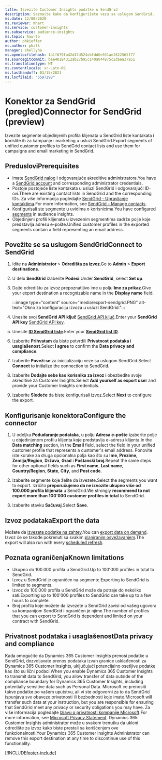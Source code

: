 ```yaml
---
title: Izvezite Customer Insights podatke u SendGrid
description: Saznajte kako da konfigurišete vezu sa uslugom SendGrid.
ms.date: 12/08/2020
ms.reviewer: mhart
ms.service: customer-insights
ms.subservice: audience-insights
ms.topic: how-to
author: phkieffer
ms.author: philk
manager: shellyha
ms.openlocfilehash: 1a1f679fa42d47d524ebfdd6e931ae2822565f77
ms.sourcegitcommit: bae40184312ab27b95c140a044875c2daea37951
ms.translationtype: HT
ms.contentlocale: sr-Latn-RS
ms.lasthandoff: 03/15/2021
ms.locfileid: "5597298"
---
```

# <a name="connector-for-sendgrid-preview"></a><span data-ttu-id="eedb5-103">Konektor za SendGrid (pregled)</span><span class="sxs-lookup"><span data-stu-id="eedb5-103">Connector for SendGrid (preview)</span></span>

<span data-ttu-id="eedb5-104">Izvezite segmente objedinjenih profila klijenata u SendGrid liste kontakata i koristite ih za kampanje i marketing u usluzi SendGrid.</span><span class="sxs-lookup"><span data-stu-id="eedb5-104">Export segments of unified customer profiles to SendGrid contact lists and use them for campaigns and email marketing in SendGrid.</span></span> 

## <a name="prerequisites"></a><span data-ttu-id="eedb5-105">Preduslovi</span><span class="sxs-lookup"><span data-stu-id="eedb5-105">Prerequisites</span></span>

-   <span data-ttu-id="eedb5-106">Imate [SendGrid nalog](https://sendgrid.com/) i odgovarajuće akreditive administratora.</span><span class="sxs-lookup"><span data-stu-id="eedb5-106">You have a [SendGrid account](https://sendgrid.com/) and corresponding administrator credentials.</span></span>
-   <span data-ttu-id="eedb5-107">Postoje postojeće liste kontakata u usluzi SendGrid i odgovarajući ID-ovi.</span><span class="sxs-lookup"><span data-stu-id="eedb5-107">There are existing contact lists in SendGrid and the corresponding IDs.</span></span> <span data-ttu-id="eedb5-108">Za više informacija pogledajte [SendGrid – Upravljanje kontaktima](https://sendgrid.com/docs/ui/managing-contacts/create-and-manage-contacts/#manage-contacts).</span><span class="sxs-lookup"><span data-stu-id="eedb5-108">For more information, see [SendGrid - Manage contacts](https://sendgrid.com/docs/ui/managing-contacts/create-and-manage-contacts/#manage-contacts).</span></span>
-   <span data-ttu-id="eedb5-109">[Konfigurisali ste segmente](segments.md) u uvidima o korisnicima.</span><span class="sxs-lookup"><span data-stu-id="eedb5-109">You have [configured segments](segments.md) in audience insights.</span></span>
-   <span data-ttu-id="eedb5-110">Objedinjeni profili klijenata u izvezenim segmentima sadrže polje koje predstavlja adresu e-pošte.</span><span class="sxs-lookup"><span data-stu-id="eedb5-110">Unified customer profiles in the exported segments contain a field representing an email address.</span></span>

## <a name="connect-to-sendgrid"></a><span data-ttu-id="eedb5-111">Povežite se sa uslugom SendGrid</span><span class="sxs-lookup"><span data-stu-id="eedb5-111">Connect to SendGrid</span></span>

1. <span data-ttu-id="eedb5-112">Idite na **Administrator** > **Odredišta za izvoz**.</span><span class="sxs-lookup"><span data-stu-id="eedb5-112">Go to **Admin** > **Export destinations**.</span></span>

1. <span data-ttu-id="eedb5-113">U delu **SendGrid** izaberite **Podesi**.</span><span class="sxs-lookup"><span data-stu-id="eedb5-113">Under **SendGrid**, select **Set up**.</span></span>

1. <span data-ttu-id="eedb5-114">Dajte odredištu za izvoz prepoznatljivo ime u polju **Ime za prikaz**.</span><span class="sxs-lookup"><span data-stu-id="eedb5-114">Give your export destination a recognizable name in the **Display name** field.</span></span>

   :::image type="content" source="media/export-sendgrid.PNG" alt-text="Okno za konfiguraciju izvoza u usluzi SendGrid.":::

1. <span data-ttu-id="eedb5-116">Unesite svoj **SendGrid API ključ** [SendGrid API ključ](https://sendgrid.com/docs/ui/account-and-settings/api-keys/).</span><span class="sxs-lookup"><span data-stu-id="eedb5-116">Enter your **SendGrid API key** [SendGrid API key](https://sendgrid.com/docs/ui/account-and-settings/api-keys/).</span></span>

1. <span data-ttu-id="eedb5-117">Unesite **[ID SendGrid liste](https://sendgrid.com/docs/ui/managing-contacts/create-and-manage-contacts/#manage-contacts)**.</span><span class="sxs-lookup"><span data-stu-id="eedb5-117">Enter your **[SendGrid list ID](https://sendgrid.com/docs/ui/managing-contacts/create-and-manage-contacts/#manage-contacts)**.</span></span>

1. <span data-ttu-id="eedb5-118">Izaberite **Prihvatam** da biste potvrdili **Privatnost podataka i usaglašenost**.</span><span class="sxs-lookup"><span data-stu-id="eedb5-118">Select **I agree** to confirm the **Data privacy and compliance**.</span></span>

1. <span data-ttu-id="eedb5-119">Izaberite **Poveži se** za inicijalizaciju veze sa uslugom SendGrid.</span><span class="sxs-lookup"><span data-stu-id="eedb5-119">Select **Connect** to initialize the connection to SendGrid.</span></span>

1. <span data-ttu-id="eedb5-120">Izaberite **Dodajte sebe kao korisnika za izvoz** i obezbedite svoje akreditive za Customer Insights.</span><span class="sxs-lookup"><span data-stu-id="eedb5-120">Select **Add yourself as export user** and provide your Customer Insights credentials.</span></span>

1. <span data-ttu-id="eedb5-121">Izaberite **Sledeće** da biste konfigurisali izvoz.</span><span class="sxs-lookup"><span data-stu-id="eedb5-121">Select **Next** to configure the export.</span></span>

## <a name="configure-the-connector"></a><span data-ttu-id="eedb5-122">Konfigurisanje konektora</span><span class="sxs-lookup"><span data-stu-id="eedb5-122">Configure the connector</span></span>

1. <span data-ttu-id="eedb5-123">U odeljku **Podudaranje podataka**, u polju **Adresa e-pošte** izaberite polje u objedinjenom profilu klijenta koje predstavlja e-adresu klijenta.</span><span class="sxs-lookup"><span data-stu-id="eedb5-123">In the **Data matching** section, in the **Email** field, select the field in your unified customer profile that represents a customer's email address.</span></span> <span data-ttu-id="eedb5-124">Ponovite iste korake za druga opcionalna polja kao što su **Ime**, **Prezime**, **Zemlja/Region**, **Država**, **Grad** i **Poštanski broj**.</span><span class="sxs-lookup"><span data-stu-id="eedb5-124">Repeat the same steps for other optional fields such as **First name**, **Last name**, **Country/Region**, **State**, **City**, and **Post code**.</span></span>

1. <span data-ttu-id="eedb5-125">Izaberite segmente koje želite da izvezete.</span><span class="sxs-lookup"><span data-stu-id="eedb5-125">Select the segments you want to export.</span></span> <span data-ttu-id="eedb5-126">Izričito **preporučujemo da ne izvozite ukupno više od 100.000 profila klijenata** u SendGrid.</span><span class="sxs-lookup"><span data-stu-id="eedb5-126">We strongly **recommend to not export more than 100'000 customer profiles in total** to SendGrid.</span></span> 

1. <span data-ttu-id="eedb5-127">Izaberite stavku **Sačuvaj**.</span><span class="sxs-lookup"><span data-stu-id="eedb5-127">Select **Save**.</span></span>

## <a name="export-the-data"></a><span data-ttu-id="eedb5-128">Izvoz podataka</span><span class="sxs-lookup"><span data-stu-id="eedb5-128">Export the data</span></span>

<span data-ttu-id="eedb5-129">Možete da [izvezete podatke na zahtev](export-destinations.md).</span><span class="sxs-lookup"><span data-stu-id="eedb5-129">You can [export data on demand](export-destinations.md).</span></span> <span data-ttu-id="eedb5-130">Izvoz će se takođe pokrenuti sa svakim [planiranim osvežavanjem](system.md#schedule-tab).</span><span class="sxs-lookup"><span data-stu-id="eedb5-130">The export will also run with every [scheduled refresh](system.md#schedule-tab).</span></span>

## <a name="known-limitations"></a><span data-ttu-id="eedb5-131">Poznata ograničenja</span><span class="sxs-lookup"><span data-stu-id="eedb5-131">Known limitations</span></span>

- <span data-ttu-id="eedb5-132">Ukupno do 100.000 profila u SendGrid.</span><span class="sxs-lookup"><span data-stu-id="eedb5-132">Up to 100'000 profiles in total to SendGrid.</span></span>
- <span data-ttu-id="eedb5-133">Izvoz u SendGrid je ograničen na segmente.</span><span class="sxs-lookup"><span data-stu-id="eedb5-133">Exporting to SendGrid is limited to segments.</span></span>
- <span data-ttu-id="eedb5-134">Izvoz do 100.000 profila u SendGrid može da potraje do nekoliko sati.</span><span class="sxs-lookup"><span data-stu-id="eedb5-134">Exporting up to 100'000 profiles to SendGrid can take up to a few hours to complete.</span></span> 
- <span data-ttu-id="eedb5-135">Broj profila koje možete da izvezete u SendGrid zavisi od vašeg ugovora sa kompanijom SendGrid i ograničen je njime.</span><span class="sxs-lookup"><span data-stu-id="eedb5-135">The number of profiles that you can export to SendGrid is dependent and limited on your contract with SendGrid.</span></span>

## <a name="data-privacy-and-compliance"></a><span data-ttu-id="eedb5-136">Privatnost podataka i usaglašenost</span><span class="sxs-lookup"><span data-stu-id="eedb5-136">Data privacy and compliance</span></span>

<span data-ttu-id="eedb5-137">Kada omogućite da Dynamics 365 Customer Insights prenosi podatke u SendGrid, dozvoljavate prenos podataka izvan granice usklađenosti za Dynamics 365 Customer Insights, uključujući potencijalno osetljive podatke kao što su lični podaci.</span><span class="sxs-lookup"><span data-stu-id="eedb5-137">When you enable Dynamics 365 Customer Insights to transmit data to SendGrid, you allow transfer of data outside of the compliance boundary for Dynamics 365 Customer Insights, including potentially sensitive data such as Personal Data.</span></span> <span data-ttu-id="eedb5-138">Microsoft će prenositi takve podatke po vašem uputstvu, ali vi ste odgovorni za to da SendGrid ispunjava sve obaveze privatnosti ili bezbednosti koje imate.</span><span class="sxs-lookup"><span data-stu-id="eedb5-138">Microsoft will transfer such data at your instruction, but you are responsible for ensuring that SendGrid meet any privacy or security obligations you may have.</span></span> <span data-ttu-id="eedb5-139">Za više informacija pogledajte [Izjavu o privatnosti kompanije Microsoft](https://go.microsoft.com/fwlink/?linkid=396732).</span><span class="sxs-lookup"><span data-stu-id="eedb5-139">For more information, see [Microsoft Privacy Statement](https://go.microsoft.com/fwlink/?linkid=396732).</span></span>
<span data-ttu-id="eedb5-140">Dynamics 365 Customer Insights administrator može u svakom trenutku da ukloni odredište za izvoz kako biste prestali sa korišćenjem ove funkcionalnosti.</span><span class="sxs-lookup"><span data-stu-id="eedb5-140">Your Dynamics 365 Customer Insights Administrator can remove this export destination at any time to discontinue use of this functionality.</span></span>


[!INCLUDE[footer-include](../includes/footer-banner.md)]